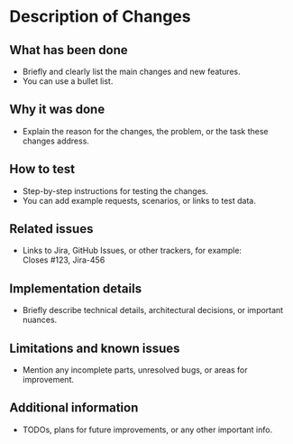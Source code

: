 # Description of Changes

## What has been done
- Briefly and clearly list the main changes and new features.
- You can use a bullet list.

## Why it was done
- Explain the reason for the changes, the problem, or the task these changes address.

## How to test
- Step-by-step instructions for testing the changes.
- You can add example requests, scenarios, or links to test data.

## Related issues
- Links to Jira, GitHub Issues, or other trackers, for example:  
  Closes #123, Jira-456

## Implementation details
- Briefly describe technical details, architectural decisions, or important nuances.

## Limitations and known issues
- Mention any incomplete parts, unresolved bugs, or areas for improvement.

## Additional information
- TODOs, plans for future improvements, or any other important info.

